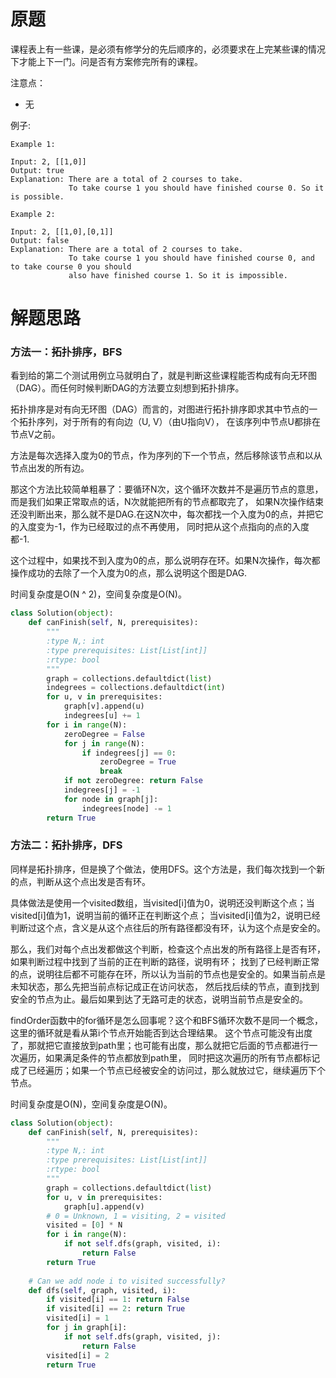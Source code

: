 # 原题
课程表上有一些课，是必须有修学分的先后顺序的，必须要求在上完某些课的情况下才能上下一门。问是否有方案修完所有的课程。

注意点：

  - 无

例子:

```
Example 1:

Input: 2, [[1,0]] 
Output: true
Explanation: There are a total of 2 courses to take. 
             To take course 1 you should have finished course 0. So it is possible.
             
Example 2:

Input: 2, [[1,0],[0,1]]
Output: false
Explanation: There are a total of 2 courses to take. 
             To take course 1 you should have finished course 0, and to take course 0 you should
             also have finished course 1. So it is impossible.
```

# 解题思路
### 方法一：拓扑排序，BFS
看到给的第二个测试用例立马就明白了，就是判断这些课程能否构成有向无环图（DAG）。而任何时候判断DAG的方法要立刻想到拓扑排序。

拓扑排序是对有向无环图（DAG）而言的，对图进行拓扑排序即求其中节点的一个拓扑序列，对于所有的有向边（U, V）（由U指向V），
在该序列中节点U都排在节点V之前。

方法是每次选择入度为0的节点，作为序列的下一个节点，然后移除该节点和以从节点出发的所有边。

那这个方法比较简单粗暴了：要循环N次，这个循环次数并不是遍历节点的意思，而是我们如果正常取点的话，N次就能把所有的节点都取完了，
如果N次操作结束还没判断出来，那么就不是DAG.在这N次中，每次都找一个入度为0的点，并把它的入度变为-1，作为已经取过的点不再使用，
同时把从这个点指向的点的入度都-1.

这个过程中，如果找不到入度为0的点，那么说明存在环。如果N次操作，每次都操作成功的去除了一个入度为0的点，那么说明这个图是DAG.

时间复杂度是O(N ^ 2)，空间复杂度是O(N)。

```python
class Solution(object):
    def canFinish(self, N, prerequisites):
        """
        :type N,: int
        :type prerequisites: List[List[int]]
        :rtype: bool
        """
        graph = collections.defaultdict(list)
        indegrees = collections.defaultdict(int)
        for u, v in prerequisites:
            graph[v].append(u)
            indegrees[u] += 1
        for i in range(N):
            zeroDegree = False
            for j in range(N):
                if indegrees[j] == 0:
                    zeroDegree = True
                    break
            if not zeroDegree: return False
            indegrees[j] = -1
            for node in graph[j]:
                indegrees[node] -= 1
        return True                
```

### 方法二：拓扑排序，DFS
同样是拓扑排序，但是换了个做法，使用DFS。这个方法是，我们每次找到一个新的点，判断从这个点出发是否有环。

具体做法是使用一个visited数组，当visited[i]值为0，说明还没判断这个点；当visited[i]值为1，说明当前的循环正在判断这个点；
当visited[i]值为2，说明已经判断过这个点，含义是从这个点往后的所有路径都没有环，认为这个点是安全的。

那么，我们对每个点出发都做这个判断，检查这个点出发的所有路径上是否有环，如果判断过程中找到了当前的正在判断的路径，说明有环；
找到了已经判断正常的点，说明往后都不可能存在环，所以认为当前的节点也是安全的。如果当前点是未知状态，那么先把当前点标记成正在访问状态，
然后找后续的节点，直到找到安全的节点为止。最后如果到达了无路可走的状态，说明当前节点是安全的。

findOrder函数中的for循环是怎么回事呢？这个和BFS循环次数不是同一个概念，这里的循环就是看从第i个节点开始能否到达合理结果。
这个节点可能没有出度了，那就把它直接放到path里；也可能有出度，那么就把它后面的节点都进行一次遍历，如果满足条件的节点都放到path里，
同时把这次遍历的所有节点都标记成了已经遍历；如果一个节点已经被安全的访问过，那么就放过它，继续遍历下个节点。

时间复杂度是O(N)，空间复杂度是O(N)。

```python
class Solution(object):
    def canFinish(self, N, prerequisites):
        """
        :type N,: int
        :type prerequisites: List[List[int]]
        :rtype: bool
        """
        graph = collections.defaultdict(list)
        for u, v in prerequisites:
            graph[u].append(v)
        # 0 = Unknown, 1 = visiting, 2 = visited
        visited = [0] * N
        for i in range(N):
            if not self.dfs(graph, visited, i):
                return False
        return True
        
    # Can we add node i to visited successfully?
    def dfs(self, graph, visited, i):
        if visited[i] == 1: return False
        if visited[i] == 2: return True
        visited[i] = 1
        for j in graph[i]:
            if not self.dfs(graph, visited, j):
                return False
        visited[i] = 2
        return True
```
